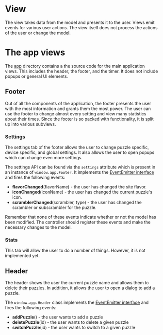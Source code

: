 # View

The view takes data from the model and presents it to the user. Views emit events for various user actions. The view itself does not process the actions of the user or change the model.

# The app views

The [app](app) directory contains a the source code for the main application views. This includes the header, the footer, and the timer. It does not include popups or general UI elements.

## Footer

Out of all the components of the application, the footer presents the user with the most information and grants them the most power. The user can use the footer to change almost every setting and view many statistics about their times. Since the footer is so packed with functionality, it is split up into various subviews.

### Settings

The settings tab of the footer allows the user to change puzzle specific, device specific, and global settings. It also allows the user to open popups which can change even more settings.

The settings API can be found via the `settings` attribute which is present in an instance of `window.app.Footer`. It implements the [EventEmitter interface](../event_emitter.md) and fires the following events:

 * **flavorChanged**(flavorName) - the user has changed the site flavor.
 * **iconChanged**(iconName) - the user has changed the current puzzle's icon.
 * **scramblerChanged**(scrambler, type) - the user has changed the scrambler or subscrambler for the puzzle.

Remember that none of these events indicate whether or not the model has been modified. The controller should register these events and make the necessary changes to the model.

### Stats

This tab will allow the user to do a number of things. However, it is not implemented yet.

## Header

The header shows the user the current puzzle name and allows them to delete their puzzles. In addition, it allows the user to open a dialog to add a puzzle.

The `window.app.Header` class implements the [EventEmitter interface](../event_emitter.md) and fires the following events:

 * **addPuzzle**() - the user wants to add a puzzle
 * **deletePuzzle**(id) - the user wants to delete a given puzzle
 * **switchPuzzle**(id) - the user wants to switch to a given puzzle
